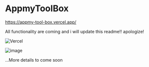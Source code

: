 # AppmyToolBox

https://appmy-tool-box.vercel.app/

All functionality are coming and i will update this readme!! apologize!

![Vercel](http://therealsujitk-vercel-badge.vercel.app/?app=appmy-tool-box)

![image](https://user-images.githubusercontent.com/35831811/186923495-9102c01f-33b3-4f83-bc7d-7aabea244ce5.png)


...More details to come soon
